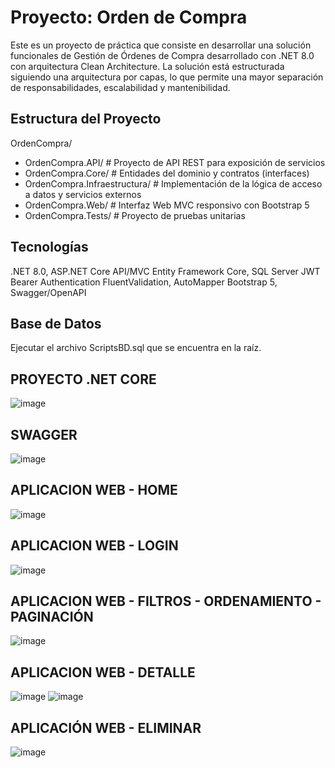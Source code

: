 # Proyecto: Orden de Compra

Este es un proyecto de práctica que consiste en desarrollar una solución funcionales de Gestión de Órdenes de Compra desarrollado con .NET 8.0 con arquitectura Clean Architecture.
La solución está estructurada siguiendo una arquitectura por capas, lo que permite una mayor separación de responsabilidades, escalabilidad y mantenibilidad.

## Estructura del Proyecto
OrdenCompra/
 - OrdenCompra.API/ # Proyecto de API REST para exposición de servicios
 - OrdenCompra.Core/ # Entidades del dominio y contratos (interfaces)
 - OrdenCompra.Infraestructura/ # Implementación de la lógica de acceso a datos y servicios externos
 - OrdenCompra.Web/ # Interfaz Web MVC responsivo con Bootstrap 5
 - OrdenCompra.Tests/ # Proyecto de pruebas unitarias

## Tecnologías
.NET 8.0, ASP.NET Core API/MVC
Entity Framework Core, SQL Server
JWT Bearer Authentication
FluentValidation, AutoMapper
Bootstrap 5, Swagger/OpenAPI

## Base de Datos
Ejecutar el archivo ScriptsBD.sql que se encuentra en la raíz.

## PROYECTO .NET CORE
![image](https://github.com/user-attachments/assets/5c76184b-ab81-4f56-9b84-f7d98039dac6)

## SWAGGER
![image](https://github.com/user-attachments/assets/54016f14-cbb3-436b-90cf-f05ed85640c3)

## APLICACION WEB - HOME
![image](https://github.com/user-attachments/assets/71176358-e77b-4f44-bb4b-21404c1484b2)

## APLICACION WEB - LOGIN
![image](https://github.com/user-attachments/assets/6fc279db-f60e-439c-a56e-f04c7de7d18e)

## APLICACION WEB - FILTROS - ORDENAMIENTO - PAGINACIÓN
![image](https://github.com/user-attachments/assets/a6650a48-ff11-473a-ad6b-05f08e724619)

## APLICACION WEB - DETALLE
![image](https://github.com/user-attachments/assets/8bec0699-ed04-4633-8bd0-13f78dfd222b)
![image](https://github.com/user-attachments/assets/83863996-18e7-4f5f-a163-8a1010d83827)

## APLICACIÓN WEB - ELIMINAR
![image](https://github.com/user-attachments/assets/7f79c307-6df1-43c9-aa0f-406a0dcb66d1)


